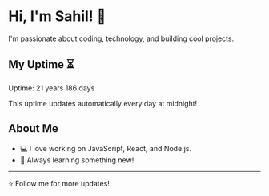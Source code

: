 # Hi, I'm Sahil! 👋

I'm passionate about coding, technology, and building cool projects.

## My Uptime ⏳
Uptime: 21 years 186 days

This uptime updates automatically every day at midnight!

## About Me
- 💻 I love working on JavaScript, React, and Node.js.
- 🎯 Always learning something new!

---

⭐️ Follow me for more updates!
